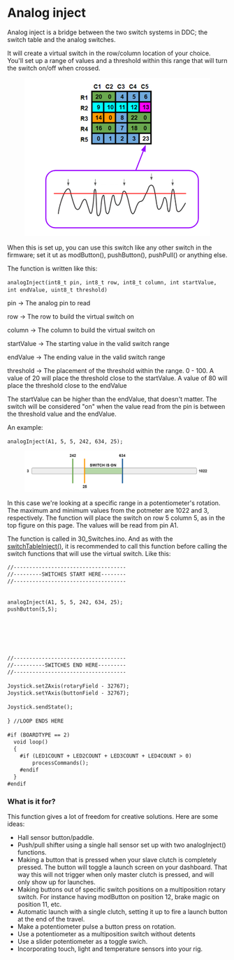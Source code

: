 # Analog inject

Analog inject is a bridge between the two switch systems in DDC; the switch table and the analog switches.&#x20;

It will create a virtual switch in the row/column location of your choice. You'll set up a range of values and a threshold within this range that will turn the switch on/off when crossed.

<figure><img src="../../.gitbook/assets/image.png" alt=""><figcaption></figcaption></figure>

When this is set up, you can use this switch like any other switch in the firmware; set it ut as modButton(), pushButton(), pushPull() or anything else.

The function is written like this:

`analogInject(int8_t pin, int8_t row, int8_t column, int startValue, int endValue, uint8_t threshold)`

pin -> The analog pin to read

row -> The row to build the virtual switch on

column -> The column to build the virtual switch on

startValue -> The starting value in the valid switch range

endValue -> The ending value in the valid switch range

threshold -> The placement of the threshold within the range. 0 - 100. A value of 20 will place the threshold close to the startValue. A value of 80 will place the threshold close to the endValue

The startValue can be higher than the endValue, that doesn't matter. The switch will be considered "on" when the value read from the pin is between the threshold value and the endValue.&#x20;

An example:

`analogInject(A1, 5, 5, 242, 634, 25);`

<figure><img src="../../.gitbook/assets/image (2).png" alt=""><figcaption></figcaption></figure>

In this case we're looking at a specific range in a potentiometer's rotation. The maximum and minimum values from the potmeter are 1022 and 3, respectively.  The function will place the switch on row 5 column 5, as in the top figure on this page. The values will be read from pin A1.&#x20;

The function is called in 30\_Switches.ino. And as with the [switchTableInject()](../essentials/30\_switches.md#direct-wiring), it is recommended to call this function before calling the switch functions that will use the virtual switch. Like this:

```
//------------------------------------
//---------SWITCHES START HERE--------
//------------------------------------


analogInject(A1, 5, 5, 242, 634, 25);
pushButton(5,5);






//------------------------------------
//----------SWITCHES END HERE---------
//------------------------------------

Joystick.setZAxis(rotaryField - 32767);
Joystick.setYAxis(buttonField - 32767);

Joystick.sendState();

} //LOOP ENDS HERE

#if (BOARDTYPE == 2)
  void loop()
  {
	#if (LED1COUNT + LED2COUNT + LED3COUNT + LED4COUNT > 0)
		processCommands();
	#endif
  }
#endif
```



### What is it for?

This function gives a lot of freedom for creative solutions. Here are some ideas:

* Hall sensor button/paddle.
* Push/pull shifter using a single hall sensor set up with two analogInject() functions.
* Making a button that is pressed when your slave clutch is completely pressed. The button will toggle a launch screen on your dashboard. That way this will not trigger when only master clutch is pressed, and will only show up for launches.
* Making buttons out of specific switch positions on a multiposition rotary switch. For instance having modButton on position 12, brake magic on position 11, etc.
* Automatic launch with a single clutch, setting it up to fire a launch button at the end of the travel.
* Make a potentiometer pulse a button press on rotation.
* Use a potentiometer as a multiposition switch without detents
* Use a slider potentiometer as a toggle swich.
* Incorporating touch, light and temperature sensors into your rig.&#x20;

